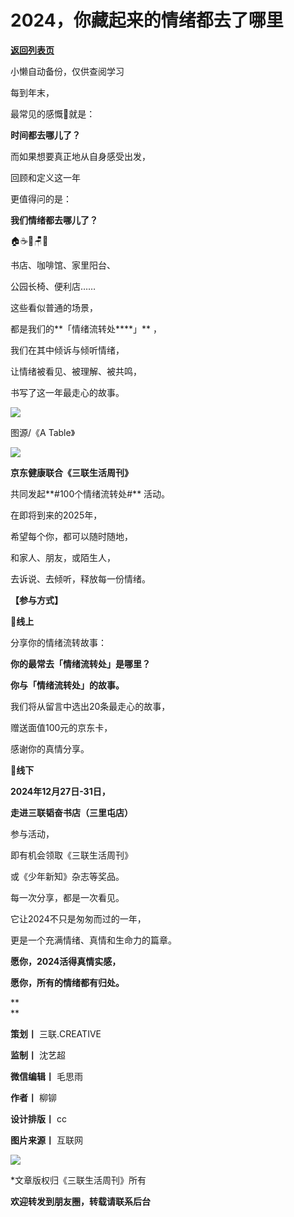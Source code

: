 # 2024，你藏起来的情绪都去了哪里

[**返回列表页**](/gzh/三联生活周刊)

小懒自动备份，仅供查阅学习

每到年末，

最常见的感慨🤔就是：

**时间都去哪儿了？**

而如果想要真正地从自身感受出发，

回顾和定义这一年

更值得问的是：

**我们情绪都去哪儿了？**

  

🏠☕️📖🪑🎢

书店、咖啡馆、家里阳台、

公园长椅、便利店……

这些看似普通的场景，

都是我们的**「情绪流转处****」** ，

我们在其中倾诉与倾听情绪，

让情绪被看见、被理解、被共鸣，

书写了这一年最走心的故事。

  

  

![](https://mmbiz.qpic.cn/mmbiz_jpg/c2Sib3Mp7pONFHjCjV3qxTI96u0Ghg1E9B1tsqxQ4rEwpIEVda4R44c4pSOrakXMozyacUuiaGAFgtiblYFgzBuWg/640?wx_fmt=jpeg&from;=appmsg)

图源/《A Table》

  

  

![](https://mmbiz.qpic.cn/mmbiz_png/c2Sib3Mp7pONFHjCjV3qxTI96u0Ghg1E9k3WGLQnP9kZXQogOtibuZdTPglz104lXqhpiaicibR117EoY7hiat14icFvQ/640?wx_fmt=png&from;=appmsg)

  

**京东健康联合《三联生活周刊》**

共同发起**#100个情绪流转处#** 活动。

  

在即将到来的2025年，

希望每个你，都可以随时随地，

和家人、朋友，或陌生人，

去诉说、去倾听，释放每一份情绪。

  

  

**【参与方式】**

  

**👋线上**

分享你的情绪流转故事：

**你的最常去「情绪流转处」是哪里？**

**你与「情绪流转处」的故事。**

我们将从留言中选出20条最走心的故事，

赠送面值100元的京东卡，

感谢你的真情分享。

  

**👋线下**

**2024年12月27日-31日，**

**走进三联韬奋书店（三里屯店）**

参与活动，

即有机会领取《三联生活周刊》

或《少年新知》杂志等奖品。

  

  

每一次分享，都是一次看见。

它让2024不只是匆匆而过的一年，

更是一个充满情绪、真情和生命力的篇章。

  

**愿你，2024活得真情实感，**

**愿你，所有的情绪都有归处。**

**  
**

  

  

**策划丨** 三联.CREATIVE  

**监制丨** 沈艺超

**微信编辑丨** 毛思雨

**作者丨** 柳铆

**设计排版丨** cc

**图片来源丨** 互联网

  

  

![](https://mmbiz.qpic.cn/mmbiz_gif/c2Sib3Mp7pONFHjCjV3qxTI96u0Ghg1E9CVJX4BakQicc9xDGd1bFrichibtR8Njmc3OZY39ULR0sQIrxKyjYX0W2w/640?wx_fmt=gif&from;=appmsg)

  

  

*文章版权归《三联生活周刊》所有

**欢迎转发到朋友圈，转载请联系后台**

